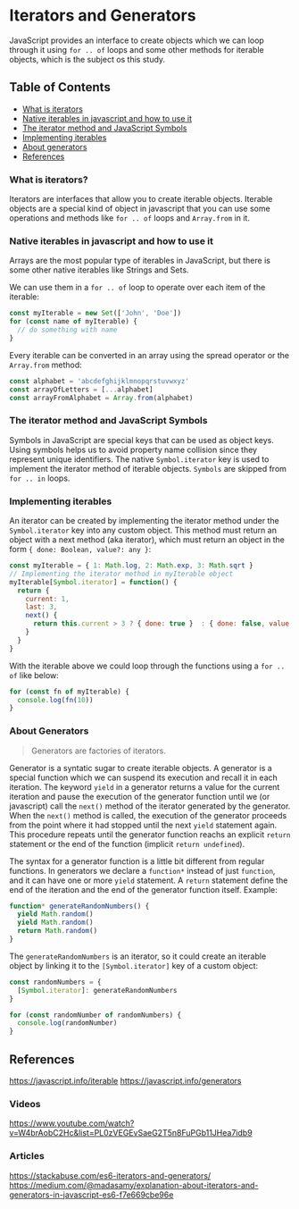 # Iterators and Generators

JavaScript provides an interface to create objects which we can loop through it using `for .. of` loops and some other methods for iterable objects, which is the subject os this study.

## Table of Contents

  - [What is iterators](#what-is-iterators)
  - [Native iterables in javascript and how to use it](#native-iterables-in-javascript-and-how-to-use-it) 
  - [The iterator method and JavaScript Symbols](#the-iterator-method-and-javascript-symbols)
  - [Implementing iterables](#implementing-iterables)
  - [About generators](#about-generators)
- [References](#references)

### What is iterators?

Iterators are interfaces that allow you to create iterable objects. Iterable objects are a special kind of object in javascript that you can use some operations and methods like `for .. of` loops and `Array.from` in it.

### Native iterables in javascript and how to use it

Arrays are the most popular type of iterables in JavaScript, but there is some other native iterables like Strings and Sets. 

We can use them in a `for .. of` loop to operate over each item of the iterable:

```js
const myIterable = new Set(['John', 'Doe'])
for (const name of myIterable) {
  // do something with name
}
```

Every iterable can be converted in an array using the spread operator or the `Array.from` method:

```js
const alphabet = 'abcdefghijklmnopqrstuvwxyz'
const arrayOfLetters = [...alphabet]
const arrayFromAlphabet = Array.from(alphabet) 
```

### The iterator method and JavaScript Symbols

Symbols in JavaScript are special keys that can be used as object keys. Using symbols helps us to avoid property name collision since they represent unique identifiers. The native `Symbol.iterator` key is used to implement the iterator method of iterable objects. `Symbols` are skipped from `for .. in` loops.

### Implementing iterables

An iterator can be created by implementing the iterator method under the `Symbol.iterator` key into any custom object. This method must return an object with a next method (aka iterator), which must return an object in the form `{ done: Boolean, value?: any }`:

```js
const myIterable = { 1: Math.log, 2: Math.exp, 3: Math.sqrt }
// Implementing the iterator method in myIterable object
myIterable[Symbol.iterator] = function() {
  return {
    current: 1,
    last: 3,
    next() {
      return this.current > 3 ? { done: true }  : { done: false, value: myIterable[this.current++] }
    }
  }
}
```

With the iterable above we could loop through the functions using a `for .. of` like below:

```js
for (const fn of myIterable) {
  console.log(fn(10))
}
```

### About Generators

> Generators are factories of iterators.

Generator is a syntatic sugar to create iterable objects. A generator is a special function which we can suspend its execution and recall it in each iteration. The keyword `yield` in a generator returns a value for the current iteration and pause the execution of the generator function until we (or javascript) call the `next()` method of the iterator generated by the generator. When the `next()` method is called, the execution of the generator proceeds from the point where it had stopped until the next `yield` statement again. This procedure repeats until the generator function reachs an explicit `return` statement or the end of the function (implicit `return undefined`).

The syntax for a generator function is a little bit different from regular functions. In generators we declare a `function*` instead of just `function`, and it can have one or more `yield` statement. A `return` statement define the end of the iteration and the end of the generator function itself. Example:

```js
function* generateRandomNumbers() {
  yield Math.random()
  yield Math.random()
  return Math.random()
}
```

The `generateRandomNumbers` is an iterator, so it could create an iterable object by linking it to the `[Symbol.iterator]` key of a custom object:

```js
const randomNumbers = {
  [Symbol.iterator]: generateRandomNumbers
}

for (const randomNumber of randomNumbers) {
  console.log(randomNumber)
}
```

## References

https://javascript.info/iterable
https://javascript.info/generators

### Videos

https://www.youtube.com/watch?v=W4brAobC2Hc&list=PL0zVEGEvSaeG2T5n8FuPGb11JHea7idb9

### Articles

https://stackabuse.com/es6-iterators-and-generators/
https://medium.com/@madasamy/explanation-about-iterators-and-generators-in-javascript-es6-f7e669cbe96e
